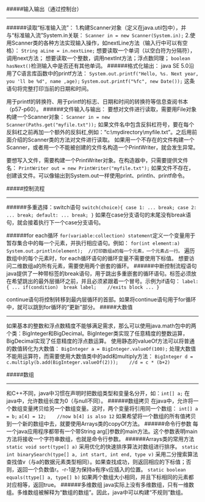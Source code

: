 #####输入输出（通过控制台）
***
######读取“标准输入流”：
1.构建Scanner对象（定义在java.util包中），并与“标准输入流”System.in关联：
`Scanner in = new Scanner(System.in);`
2.使用Scanner类的各种方法实现输入操作，如nextLine方法（输入行中可以有空格）：
`String aLine = in.nextLine;`
想要读取一个单词（以空白符为分隔符），调用next方法；
想要读取一个整数，调用nextInt方法；浮点数同理；
`boolean hasNext()`检测输入中是否还有其他单词。
######格式化输出：
java SE 5.0沿用了C语言库函数中的printf方法：
`System.out.printf("Hello, %s. Next year, you 'll be %d", name ,age);`
`System.out.printf("%fc", new Date());`    这条语句将完整打印当前的日期和时间。

用于printf的转换符、用于printf的标志、日期和时间的转换符等信息查阅书本（p57-p60）。
######文件输入与输出：
要想对文件进行读取，需要用File对象构建一个Scanner对象：
`Scanner in = new Scanner(Paths.get("myfile.txt"));`
如果文件名中包含反斜杠符号，要在每个反斜杠之前再加一个额外的反斜杠,例如：“c:\\mydirectory\\myfile.txt”。之后用前面介绍的Scanner类的方法对文件进行读取。
如果用一个不存在的文件构建一个Scanner，或者用一个不能被创建的文件名构造一个PrintWriter，就会发生异常。

要想写入文件，需要构建一个PrintWriter对象。在构造器中，只需要提供文件名：
`PrintWriter out = new PrintWriter("myfile.txt");`
如果文件不存在，创建该文件。可以像输出到System.out一样使用print、println、printf命令。

#####控制流程
***
######多重选择：switch语句
`switch(choice){
    case 1:
    ...
    break;
    case 2:
    ...
    break;
    default:
    ...
    break;
}`
如果在case分支语句的末尾没有break语句，就会接着执行下一个case分支语句。

######for each循环
`for(variable:collection) statement`定义一个变量用于暂存集合中的每一个元素，并执行相应语句。例如：
`for(int element:a)
    System.out.println(element);  //打印数组a的每一个元素，一个元素占一行。`
遍历数组中的每个元素时，for each循环语句的循环变量不需要使用下标值。
想要访问二维数组a的所有元素，需要使用两个嵌套的循环。
######中断控制流程语句
java提供了一种带标签的break语句，用于跳出多重嵌套的循环语句。标签必须放在希望跳出的最外层循环之前，并且必须紧跟着一个冒号。示例为if语句：
`label:
{
...
if(condition)  break label;    //exits block
...
}`

continue语句将控制转移到最内层循环的首部。如果将continue语句用于for循环中，就可以跳到for循环的“更新”部分。
#####大数值
***
如果基本的整数和浮点数精度不能够满足需求，那么可以使用java.math包中的两个类：BigInteger和BigDecimal。BigInteger类实现了任意精度的整数运算，BigDecimal实现了任意精度的浮点数运算。
使用静态的valueOf方法可以将普通的数值转化为大数值：
`BigInteger a = BigInteger.valueOf(100);`
处理大数值不能用运算符，而需要使用大数值类中的add和multiply方法：
`BigInteger d = c.multiply(b.add(BigInteger.valueOf(2)));    //d = c * (b+2)`

#####数组
***
和C++不同，java中习惯在声明时把数组类型和变量名分开，如：`int[] a;`
在java中，允许数组长度为0（与null不同）。
######数组拷贝
在java中，允许将一个数组变量拷贝给另一个数组变量。这时，两个变量将引用同一个数组：
`int[] a = b;`
`a[4] = 12;    //now b[4] is also 12`
如果希望将一个数组的所有值拷贝到一个新的数组中去，就要使用Arrays类的copyOf方法。
######命令行参数
每一个java应用程序都带有一个带String arg[]参数的main方法。这个参数表明main方法将接收一个字符串数组，也就是命令行参数。
######Arrays类的常用方法
`static void sort(type[] a)`  采用优化的快速排序算法对数组进行排序。
`static int binarySearch(type[] a, int start, int end, type v)`    采用二分搜索算法查找值v（与a的数据元素类型相同）。如果查找成功，则返回相应的下标值；否则，返回一个负数值r。-r-1是为保持a有序v应插入的位置。
`static boolean equals(ttype[] a, type[] b)`    如果两个数组大小相同，并且下标相同的元素都对应相等，返回true。
######多维数组
java实际上没有多维数组，只有一维数组。多维数组被解释为“数组的数组”。因此，java中可以构建“不规则”数组。
